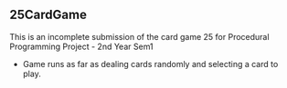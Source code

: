 ##  25CardGame 
This is an incomplete submission of the card game 25 for Procedural Programming Project - 2nd Year Sem1
* Game runs as far as dealing cards randomly and selecting a card to play.
